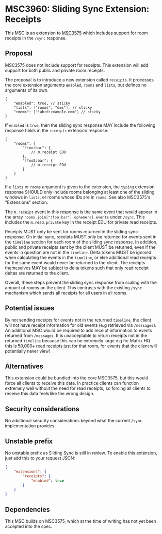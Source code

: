 # MSC3960: Sliding Sync Extension: Receipts

This MSC is an extension to [MSC3575](https://github.com/matrix-org/matrix-spec-proposals/pull/3575)
which includes support for room receipts in the `/sync` response.

## Proposal

MSC3575 does not include support for receipts. This extension will add support for both public
and private room receipts.

The proposal is to introduce a new extension called `receipts`. It processes the
core extension arguments `enabled`, `rooms` and `lists`, but defines no
arguments of its own.
```json5
{
    "enabled": true, // sticky
    "lists": ["rooms", "dms"], // sticky
    "rooms": ["!abcd:example.com"] // sticky
}
```
If `enabled` is `true`, then the sliding sync response MAY include the following response fields in
the `receipts` extension response:
```json5
{
    "rooms": {
        "!foo:bar": {
            // m.receipt EDU
        },
        "!foo2:bar": {
            // m.receipt EDU
        }
    }
}
```

If a `lists` or `rooms` argument is given to the extension, the `typing` extension
response SHOULD only include rooms belonging at least one of the sliding windows
in `lists`, or rooms whose IDs are in `rooms`. See also MSC3575's "Extensions"
section.

The `m.receipt` event in this response is the same event that would appear in the array
`rooms.join["!foo:bar"].ephemeral.events` under `/sync`. This includes the `m.read.private` key in the
receipt EDU for private read receipts.

Receipts MUST only be sent for rooms returned in the sliding sync response. On initial sync, receipts MUST only be
returned for events sent in the `timeline` section for each room of the sliding sync response. In addition,
public and private receipts sent by the client MUST be returned, even if the events in question are not in the `timeline`.
Delta tokens MUST be ignored when calculating the events in the `timeline`, or else additional read receipts
for the same event would never be returned to the client. The receipts themeselves MAY be subject to
delta tokens such that only read receipt deltas are returned to the client.

Overall, these steps prevent the sliding sync response from scaling with the amount of rooms on the client.
This contrasts with the existing `/sync` mechanism which sends all receipts for all users in all rooms.


## Potential issues

By not sending receipts for events not in the returned `timeline`, the client will not have receipt
information for old events (e.g retrieved via `/messages`). An additional MSC would be required to add
receipt information to events returned from `/messages`. It is unacceptable to return receipts not in
the returned `timeline` because this can be extremely large e.g for Matrix HQ this is 50,000+ read receipts
just for that room, for events that the client will potentially never view!

## Alternatives

This extension could be bundled into the core MSC3575, but this would force all clients to receive this
data. In practice clients can function extremely well without the need for read receipts, so forcing all
clients to receive this data feels like the wrong design.

## Security considerations

No additional security considerations beyond what the current `/sync` implementation provides.

## Unstable prefix

No unstable prefix as Sliding Sync is still in review. To enable this extension, just add this to
your request JSON:
```json
{
    "extensions": {
        "receipts": {
            "enabled": true
        }
    }
}
```

## Dependencies

This MSC builds on MSC3575, which at the time of writing has not yet been accepted into the spec.
